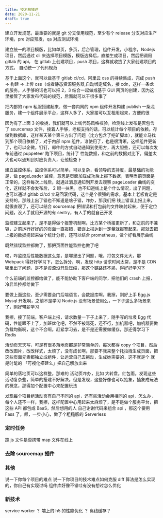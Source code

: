 ```yaml
---
title: 技术栈描述
date: 2020-11-21
draft: true
---
```


建立开发规范，最重要的就是 git 分支使用规范，至少有个 release 分支对应生产环境，pre 对应预发，qa 对应测试环境

建立统一的项目模版，比如单页，多页，后台管理，组件开发，小程序，Nodejs 项目，然后通过 cli 来选择项目模版，模版选择后，直接生成项目，然后把调用 gitlab 的 api， 在 gitlab 上创建项目，push 项目，这样就收拢了大家创建项目的方式， 自动统一了代码规范

基于上面这个，就可以做基于 gitlab ci/cd，阿里云 oss 的持续集成，完成 push => 构建 => 上传 oss（或者静态资源服务器,自动绑定域名，接 cdn，这样一条龙的服务，人手够的话也可以把 2，3 结合一起做成基于 GUI 网页的创建，因为这里接管了大家发布代码的规范，后面就可以干很多事了

把内部的 npm 私服搭建起来，做一套内网的 npm 组件开发构建 publish 一条龙服务，建一个组件展示平台，这样人多了，大家接可以互相用起来，方便的很

因为有了上面 3 的收拢，我们就可以上线代码风格校验，检测线上发布是否包含了 sourcemap 文件，接着人手够，老板支持的话，可以统计每个项目的依赖，存储到数据库，这样某天某个第三方出了问题（比方包含了挖矿脚本），就能立马找到那个项目依赖了，对于内部 npm 组件，谁使用了，也是很清晰，这样组件更新了，也可以企微，钉钉，邮件的方式自动通知到使用方，再大胆些，还可以每次发布前通过 puppeteer 跑下项目，统计了 性能数据，和之前的数据对比下，偏差太大也可以通知到对应负责人，让他检查下

建立监控体系，监控体系可以简单，可以复杂，看领导的支持度，最基础的功能是，做 pageLoader 监控，意思是页面加载成功后上报下数据，表明当前页面是正常的，这样每次上线后，就通过消息通知到开发去观察 pageLoader 曲线的变化，这样就不会发布后， 2 眼一抹黑，也不知道线上是个什么情况，出了问题，也可以通过 gitlab ci/cd 立马回滚代码，这个是个很强的需求，基本上老板肯定是支持的，那线上出了错也不知道是啥子错，咋办，那我们把 线上错误上报上来，就很直观了，还可以结合 sourcemap 把错误和打包前的文件映射起来，便于定位问题，没人手就用开源的有 sentry，有人手的就自己开发

监控建立起来了，是不是得做个报警机制啊，比方某个桥接更新了，和之前的不兼容，之前运行好好的的页面一直报错，错误上报达到一定量就报警起来，那就去把上报的数据捞起来做个统计分析，还可以结合 prometheus，做个好看展示曲线

既然错误监控都做了，那把页面性能监控也做了吧

哎，咋监控后性能数据这么差，是哪里出了问题，哦，打包文件太大，那 Webpack 得好好学习下，怎么拆分，啊，发现 http 请求时间太常，是不是 CDN 哪里出了问题，是不是资源没开启压缩，那这个链路还不熟，得好好学习下

什么前端的监控都给做了，能不能协助下客户端的同学，把他们的 crash 上报，冷启监控都给做下

要做上面这些，至少需要会门后端语言，会数据库啊，我擦，刚好上手 Egg.js Mysql 开发啊，之前不是学习 Node.js 没有场景使用么，一下子这么多场景来了，刚好带薪学习

我擦，接了前端，客户端上报，请求数量一下子上来了，随手写的垃圾 Egg 代码，性能跟不上了，加班优化吧，不然不被骂死，还不行，加机器吧，加机器要做负载均衡啊，这个不会啊，赶紧学习去，是不是还需要做缓存，那还得学习下 Redis

活动页天天写，可是有很多落地页都是非常简单的，每次都得 copy 个项目，然后改改图片，改改样式，太烦了，没有成长啊，那要不我来整个托拉拽生成页面，把这些页面元素都独立成组件，让运营自己去拖动，生成她需要的，这不就是个 就是时髦的 「可视化搭建么」把自己解放出来

简单的落地页可以这样整，那难的 活动页咋办，比如 大转盘，红包雨，发现这些活动复杂些，简单的搭建不好解决，但是发现，这些好像也可以抽象，抽象成玩法的概念，那得加个配置中心来配置玩法

发现每个项目组活动页有自己不同的 api，还有些活动会用相同的 api，怎么办，每个人还不一样，我擦，这样配置中心用起来太麻烦了，是不是做个服务平台，把这些 API 都包成 BaaS，然后想用的人 自己谢谢代码来组合 api ，那这个要用 Fass 了，额，一步小心，做了个粗糙版的 Serverless

### 定时任务

跑 js 文件是否携带 map 文件在线上

### 去除 sourcemap 插件

### 其他

说一下你每个项目的难点
说一下你项目的技术难点如何克服
diff 算法是怎么实现的，你自己有实现过吗
组件库好像不错哇有没有想过怎么优化

### 新技术

service worker ？
端上的 h5 的性能优化 ？ 离线缓存？
